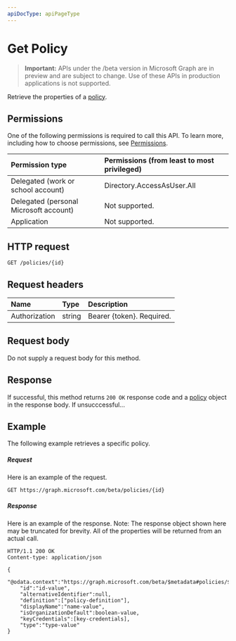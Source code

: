 ```yaml
---
apiDocType: apiPageType
---
```

# Get Policy

> **Important:** APIs under the /beta version in Microsoft Graph are in preview and are subject to change. Use of these APIs in production applications is not supported.

Retrieve the properties of a [policy](../resources/policy.md).

## Permissions
One of the following permissions is required to call this API. To learn more, including how to choose permissions, see [Permissions](../../../concepts/permissions_reference.md).

|Permission type      | Permissions (from least to most privileged)              |
|:--------------------|:---------------------------------------------------------|
|Delegated (work or school account) | Directory.AccessAsUser.All    |
|Delegated (personal Microsoft account) | Not supported.    |
|Application | Not supported. |

## HTTP request
<!-- { "blockType": "ignored" } -->
```http
GET /policies/{id}
```
## Request headers
| Name       | Type | Description|
|:---------------|:--------|:----------|
| Authorization  | string  | Bearer {token}. Required. |

## Request body
Do not supply a request body for this method.

## Response

If successful, this method returns `200 OK` response code and a [policy](../resources/policy.md) object in the response body. If unsucccessful...

## Example
The following example retrieves a specific policy.

##### Request
Here is an example of the request.

```http
GET https://graph.microsoft.com/beta/policies/{id}
```

##### Response
Here is an example of the response. Note: The response object shown here may be truncated for brevity. All of the properties will be returned from an actual call.

```http
HTTP/1.1 200 OK
Content-type: application/json

{
	"@odata.context":"https://graph.microsoft.com/beta/$metadata#policies/$entity",
	"id":"id-value",
	"alternativeIdentifier":null,
	"definition":["policy-definition"],
	"displayName":"name-value",
	"isOrganizationDefault":boolean-value,
	"keyCredentials":[key-credentials],
	"type":"type-value"
}
```

<!-- uuid: 8fcb5dbc-d5aa-4681-8e31-b001d5168d79
2015-10-25 14:57:30 UTC -->
<!-- {
  "type": "#page.annotation",
  "description": "message: createReply",
  "keywords": "",
  "section": "documentation",
  "tocPath": ""
}-->
